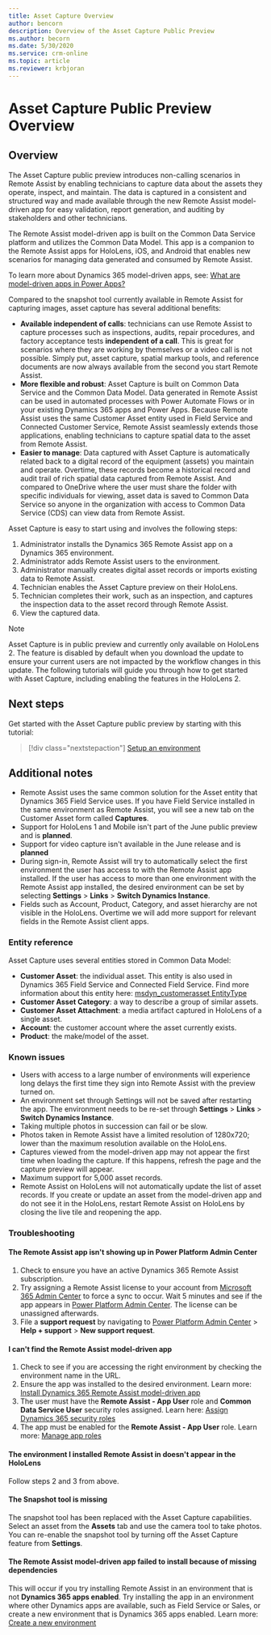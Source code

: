 ```yaml
---
title: Asset Capture Overview 
author: bencorn
description: Overview of the Asset Capture Public Preview 
ms.author: becorn
ms.date: 5/30/2020
ms.service: crm-online
ms.topic: article
ms.reviewer: krbjoran
---
```

# Asset Capture Public Preview Overview

## Overview
The Asset Capture public preview introduces non-calling scenarios in Remote Assist by enabling technicians to capture data about the assets they operate, inspect, and maintain. The data is captured in a consistent and structured way and made available through the new Remote Assist model-driven app for easy validation, report generation, and auditing by stakeholders and other technicians.

The Remote Assist model-driven app is built on the Common Data Service platform and utilizes the Common Data Model. This app is a companion to the Remote Assist apps for HoloLens, iOS, and Android that enables new scenarios for managing data generated and consumed by Remote Assist.

To learn more about Dynamics 365 model-driven apps, see: [What are model-driven apps in Power Apps?](https://docs.microsoft.com/powerapps/maker/model-driven-apps/model-driven-app-overview)

Compared to the snapshot tool currently available in Remote Assist for capturing images, asset capture has several additional benefits:

- **Available independent of calls**: technicians can use Remote Assist to capture processes such as inspections, audits, repair procedures, and factory acceptance tests **independent of a call**. This is great for scenarios where they are working by themselves or a video call is not possible. Simply put, asset capture, spatial markup tools, and reference documents are now always available from the second you start Remote Assist.
- **More flexible and robust**: Asset Capture is built on Common Data Service and the Common Data Model. Data generated in Remote Assist can be used in automated processes with Power Automate Flows or in your existing Dynamics 365 apps and Power Apps. Because Remote Assist uses the same Customer Asset entity used in Field Service and Connected Customer Service, Remote Assist seamlessly extends those applications, enabling technicians to capture spatial data to the asset from Remote Assist.
- **Easier to manage**: Data captured with Asset Capture is automatically related back to a digital record of the equipment (assets) you maintain and operate. Overtime, these records become a historical record and audit trail of rich spatial data captured from Remote Assist. And compared to OneDrive where the user must share the folder with specific individuals for viewing, asset data is saved to Common Data Service so anyone in the organization with access to Common Data Service (CDS) can view data from Remote Assist.

Asset Capture is easy to start using and involves the following steps:

1. Administrator installs the Dynamics 365 Remote Assist app on a Dynamics 365 environment.
2. Administrator adds Remote Assist users to the environment.
3. Administrator manually creates digital asset records or imports existing data to Remote Assist.
4. Technician enables the Asset Capture preview on their HoloLens.
5. Technician completes their work, such as an inspection, and captures the inspection data to the asset record through Remote Assist.
6. View the captured data.

> [!NOTE]
> Asset Capture is in public preview and currently only available on HoloLens 2. The feature is disabled by default when you download the update to ensure your current users are not impacted by the workflow changes in this update. The following tutorials will guide you through how to get started with Asset Capture, including enabling the features in the HoloLens 2.

## Next steps

Get started with the Asset Capture public preview by starting with this tutorial:

> [!div class="nextstepaction"]
> [Setup an environment](./asset-capture-setup-environment.md)

## Additional notes

- Remote Assist uses the same common solution for the Asset entity that Dynamics 365 Field Service uses. If you have Field Service installed in the same environment as Remote Assist, you will see a new tab on the Customer Asset form called **Captures**.
- Support for HoloLens 1 and Mobile isn't part of the June public preview and is **planned**.
- Support for video capture isn't available in the June release and is **planned**
- During sign-in, Remote Assist will try to automatically select the first environment the user has access to with the Remote Assist app installed. If the user has access to more than one environment with the Remote Assist app installed, the desired environment can be set by selecting **Settings** > **Links** > **Switch Dynamics Instance**.
- Fields such as Account, Product, Category, and asset hierarchy are not visible in the HoloLens. Overtime we will add more support for relevant fields in the Remote Assist client apps.

### Entity reference

Asset Capture uses several entities stored in Common Data Model:

- **Customer Asset**: the individual asset. This entity is also used in Dynamics 365 Field Service and Connected Field Service. Find more information about this entity here: [msdyn_customerasset EntityType](https://docs.microsoft.com/dynamics365/customer-engagement/web-api/msdyn_customerasset?view=dynamics-ce-odata-9)
- **Customer Asset Category**: a way to describe a group of similar assets.
- **Customer Asset Attachment**: a media artifact captured in HoloLens of a single asset.
- **Account**: the customer account where the asset currently exists.
- **Product**: the make/model of the asset.

### Known issues

- Users with access to a large number of environments will experience long delays the first time they sign into Remote Assist with the preview turned on.
- An environment set through Settings will not be saved after restarting the app. The environment needs to be re-set through **Settings** > **Links** > **Switch Dynamics Instance**.
- Taking multiple photos in succession can fail or be slow.
- Photos taken in Remote Assist have a limited resolution of 1280x720; lower than the maximum resolution available on the HoloLens.
- Captures viewed from the model-driven app may not appear the first time when loading the capture. If this happens, refresh the page and the capture preview will appear.
- Maximum support for 5,000 asset records.
- Remote Assist on HoloLens will not automatically update the list of asset records. If you create or update an asset from the model-driven app and do not see it in the HoloLens, restart Remote Assist on HoloLens by closing the live tile and reopening the app.

### Troubleshooting

#### The Remote Assist app isn't showing up in Power Platform Admin Center

1. Check to ensure you have an active Dynamics 365 Remote Assist subscription.
2. Try assigning a Remote Assist license to your account from [Microsoft 365 Admin Center](https://admin.microsoft.com) to force a sync to occur. Wait 5 minutes and see if the app appears in [Power Platform Admin Center](https://admin.powerplatform.com). The license can be unassigned afterwards.
3. File a **support request** by navigating to [Power Platform Admin Center](https://admin.powerplatform.com) > **Help + support** > **New support request**.

#### I can't find the Remote Assist model-driven app

1. Check to see if you are accessing the right environment by checking the environment name in the URL.
2. Ensure the app was installed to the desired environment. Learn more: [Install Dynamics 365 Remote Assist model-driven app](./asset-capture-setup-environment.md#install-dynamics-365-remote-assist-model-driven-app)
3. The user must have the **Remote Assist - App User** role and **Common Data Service User** security roles assigned. Learn here: [Assign Dynamics 365 security roles](./asset-capture-add-users.md#assign-dynamics-365-security-roles)
4. The app must be enabled for the **Remote Assist - App User** role. Learn more: [Manage app roles](./asset-capture-add-users.md#manage-app-roles)

#### The environment I installed Remote Assist in doesn't appear in the HoloLens

Follow steps 2 and 3 from above.

#### The Snapshot tool is missing

The snapshot tool has been replaced with the Asset Capture capabilities. Select an asset from the **Assets** tab and use the camera tool to take photos. You can re-enable the snapshot tool by turning off the Asset Capture feature from **Settings**.

#### The Remote Assist model-driven app failed to install because of missing dependencies

This will occur if you try installing Remote Assist in an environment that is not **Dynamics 365 apps enabled**. Try installing the app in an environment where other Dynamics apps are available, such as Field Service or Sales, or create a new environment that is Dynamics 365 apps enabled. Learn more: [Create a new environment](./asset-capture-setup-environment.md#install-dynamics-365-remote-assist-model-driven-app)
